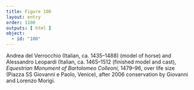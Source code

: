 ```yaml
---
title: Figure 100
layout: entry
order: 1100
outputs: [ html ]
object:
  - id: "100"
---
```


Andrea del Verrocchio (Italian, ca. 1435–1488) (model of horse) and Alessandro Leopardi (Italian, ca. 1465–1512 (finished model and cast), *Equestrian Monument of Bartolomeo Colleoni*, 1479–96, over life size (Piazza SS Giovanni e Paolo, Venice), after 2006 conservation by Giovanni and Lorenzo Morigi.

